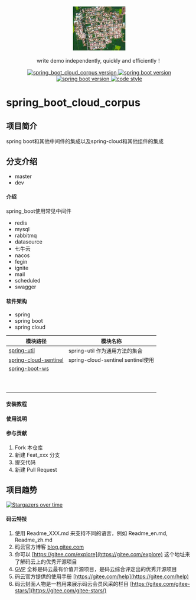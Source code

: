 <p align="center">
  <a href="https://gitee.com/likeyou/spring_boot_cloud_corpus">
   <img alt="spring_boot_cloud_corpus logo" src="./logo.png">
  </a>
</p>
<p align="center">
   write demo independently, quickly and efficiently！
</p>

<p align="center">  
  <a href="https://gitee.com/likeyou/spring_boot_cloud_corpus">
    <img alt="spring_boot_cloud_corpus version" width="150" height="30" src="https://img.shields.io/badge/spring_boot_cloud_corpus_-v1.0.0-blue">
  </a>
  <a href="https://github.com/spring-projects/spring-boot">
    <img alt="spring boot version" src="https://img.shields.io/badge/spring%20boot-2.7.12-brightgreen">
  </a>
  <a href="https://cn.vuejs.org/">
    <img alt="spring boot version" src="https://img.shields.io/badge/vue-3.2-darkgreen">
  </a>
  <a href="https://gitee.com/likeyou/spring_boot_cloud_corpus/blob/master/LICENSE">
    <img alt="code style" src="https://img.shields.io/badge/license-MIT-green">
  </a>
</p>


# spring_boot_cloud_corpus
## 项目简介
spring boot和其他中间件的集成以及spring-cloud和其他组件的集成

## 分支介绍
- master 
- dev


#### 介绍
spring_boot使用常见中间件
- redis
- mysql
- rabbitmq
- datasource
- 七牛云
- nacos
- fegin
- ignite
- mail
- scheduled
- swagger 
#### 软件架构
- spring
- spring boot
- spring cloud

| 模块路径                                             | 模块名称                             |
|--------------------------------------------------|----------------------------------|
| [spring-util](./spring-util)                     | spring-util 作为通用方法的集合            |
| [spring-cloud-sentinel](./spring-cloud-sentinel) | spring-cloud-sentinel sentinel使用 |
| [spring-boot-ws](./spring-boot-ws)                             ||
| []()                                             ||
| []()                                             ||
| []()                                             ||
| []()                                             ||
| []()                                             ||
| []()                                             ||
| []()                                             ||
| []()                                             ||
| []()                                             ||
| []()                                             ||
#### 安装教程


#### 使用说明


#### 参与贡献

1. Fork 本仓库
2. 新建 Feat_xxx 分支
3. 提交代码
4. 新建 Pull Request
## 项目趋势

[![Stargazers over time](https://starchart.cc/xkcoding/spring_boot_cloud_corpus.svg)](https://starchart.cc/xkcoding/spring_boot_cloud_corpus)


#### 码云特技

1. 使用 Readme\_XXX.md 来支持不同的语言，例如 Readme\_en.md, Readme\_zh.md
2. 码云官方博客 [blog.gitee.com](https://blog.gitee.com)
3. 你可以 [https://gitee.com/explore](https://gitee.com/explore) 这个地址来了解码云上的优秀开源项目
4. [GVP](https://gitee.com/gvp) 全称是码云最有价值开源项目，是码云综合评定出的优秀开源项目
5. 码云官方提供的使用手册 [https://gitee.com/help](https://gitee.com/help)
6. 码云封面人物是一档用来展示码云会员风采的栏目 [https://gitee.com/gitee-stars/](https://gitee.com/gitee-stars/)
